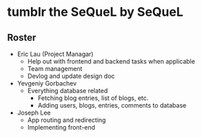 # tumblr the SeQueL by SeQueL

## Roster 
- Eric Lau (Project Managar)
    - Help out with frontend and backend tasks when applicable
    - Team management 
    - Devlog and update design doc
- Yevgeniy Gorbachev
    - Everything database related
        - Fetching blog entries, list of blogs, etc.
        - Adding users, blogs, entries, comments to database
- Joseph Lee
    - App routing and redirecting
    - Implementing front-end
